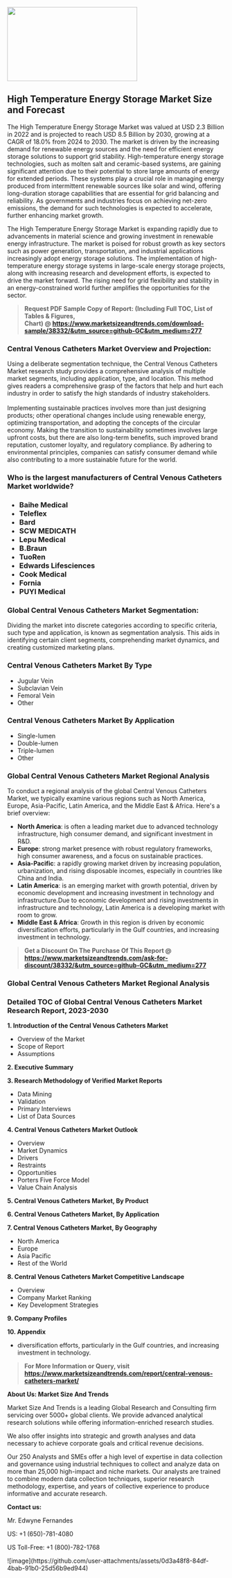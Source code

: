 <p><img class="alignnone size-medium wp-image-20088" src="https://ffe5etoiles.com/wp-content/uploads/2024/12/MST1-300x171.png" alt="" width="300" height="171" /></p><h2>High Temperature Energy Storage Market Size and Forecast</h2><p>The High Temperature Energy Storage Market was valued at USD 2.3 Billion in 2022 and is projected to reach USD 8.5 Billion by 2030, growing at a CAGR of 18.0% from 2024 to 2030. The market is driven by the increasing demand for renewable energy sources and the need for efficient energy storage solutions to support grid stability. High-temperature energy storage technologies, such as molten salt and ceramic-based systems, are gaining significant attention due to their potential to store large amounts of energy for extended periods. These systems play a crucial role in managing energy produced from intermittent renewable sources like solar and wind, offering long-duration storage capabilities that are essential for grid balancing and reliability. As governments and industries focus on achieving net-zero emissions, the demand for such technologies is expected to accelerate, further enhancing market growth.</p><p>The High Temperature Energy Storage Market is expanding rapidly due to advancements in material science and growing investment in renewable energy infrastructure. The market is poised for robust growth as key sectors such as power generation, transportation, and industrial applications increasingly adopt energy storage solutions. The implementation of high-temperature energy storage systems in large-scale energy storage projects, along with increasing research and development efforts, is expected to drive the market forward. The rising need for grid flexibility and stability in an energy-constrained world further amplifies the opportunities for the sector.</p></p><blockquote id="" class=""><strong>Request PDF Sample Copy of Report: (Including Full TOC, List of Tables &amp; Figures, Chart)&nbsp;@&nbsp;<strong><a href="https://www.marketsizeandtrends.com/download-sample/38332/&utm_source=github-GC&utm_medium=277" target="_blank">https://www.marketsizeandtrends.com/download-sample/38332/&utm_source=github-GC&utm_medium=277</a></strong></strong></blockquote><h3 id="" class="">Central Venous Catheters Market&nbsp;Overview and Projection:</h3><p id="" class="">Using a deliberate segmentation technique, the Central Venous Catheters Market research study provides a comprehensive analysis of multiple market segments, including application, type, and location. This method gives readers a comprehensive grasp of the factors that help and hurt each industry in order to satisfy the high standards of industry stakeholders. <br /> <br />Implementing sustainable practices involves more than just designing products; other operational changes include using renewable energy, optimizing transportation, and adopting the concepts of the circular economy. Making the transition to sustainability sometimes involves large upfront costs, but there are also long-term benefits, such improved brand reputation, customer loyalty, and regulatory compliance. By adhering to environmental principles, companies can satisfy consumer demand while also contributing to a more sustainable future for the world.</p><h3 id="" class="">Who is the largest manufacturers of&nbsp;Central Venous Catheters Market worldwide?</h3><h3 class=""><p><ul><li>Baihe Medical </li><li> Teleflex </li><li> Bard </li><li> SCW MEDICATH </li><li> Lepu Medical </li><li> B.Braun </li><li> TuoRen </li><li> Edwards Lifesciences </li><li> Cook Medical </li><li> Fornia </li><li> PUYI Medical</li></ul></p></h3><h3 id="" class="">Global&nbsp;Central Venous Catheters Market Segmentation:</h3><p id="" class="">Dividing the market into discrete categories according to specific criteria, such type and application, is known as segmentation analysis. This aids in identifying certain client segments, comprehending market dynamics, and creating customized marketing plans.</p><h3 id="" class="">Central Venous Catheters Market&nbsp;By Type</h3><p><p><ul><li>Jugular Vein </li><li> Subclavian Vein </li><li> Femoral Vein </li><li> Other</p></li></ul></p></p><h3 id="" class="">Central Venous Catheters Market&nbsp;By Application</h3><p class=""><p><ul><li>Single-lumen </li><li> Double-lumen </li><li> Triple-lumen </li><li> Other</li></ul></p></p><h3 id="" class="">Global Central Venous Catheters Market Regional Analysis</h3><p id="" class="">To conduct a regional analysis of the global Central Venous Catheters Market, we typically examine various regions such as North America, Europe, Asia-Pacific, Latin America, and the Middle East &amp; Africa. Here's a brief overview:</p><ul><li><strong>North America</strong>: is often a leading market due to advanced technology infrastructure, high consumer demand, and significant investment in R&amp;D.</li><li><strong>Europe</strong>: strong market presence with robust regulatory frameworks, high consumer awareness, and a focus on sustainable practices.</li><li><strong>Asia-Pacific</strong>: a rapidly growing market driven by increasing population, urbanization, and rising disposable incomes, especially in countries like China and India.</li><li><strong>Latin America</strong>: is an emerging market with growth potential, driven by economic development and increasing investment in technology and infrastructure.Due to economic development and rising investments in infrastructure and technology, Latin America is a developing market with room to grow.</li><li><strong>Middle East &amp; Africa</strong>: Growth in this region is driven by economic diversification efforts, particularly in the Gulf countries, and increasing investment in technology.</li></ul><blockquote id="" class=""><strong>Get a Discount On The Purchase Of This Report @ <strong><a href="https://www.marketsizeandtrends.com/ask-for-discount/38332/&utm_source=github-GC&utm_medium=277" target="_blank">https://www.marketsizeandtrends.com/ask-for-discount/38332/&utm_source=github-GC&utm_medium=277</a></strong></strong></blockquote><h3 id="" class="">Global Central Venous Catheters Market Regional Analysis</h3><h3 id="" class="">Detailed TOC of Global Central Venous Catheters Market Research Report, 2023-2030</h3><p id="" class=""><strong>1. Introduction of the Central Venous Catheters Market</strong></p><ul><li>Overview of the Market</li><li>Scope of Report</li><li>Assumptions</li></ul><p id="" class=""><strong>2. Executive Summary</strong></p><p id="" class=""><strong>3. Research Methodology of Verified Market Reports</strong></p><ul><li>Data Mining</li><li>Validation</li><li>Primary Interviews</li><li>List of Data Sources</li></ul><p id="" class=""><strong>4. Central Venous Catheters Market Outlook</strong></p><ul><li>Overview</li><li>Market Dynamics</li><li>Drivers</li><li>Restraints</li><li>Opportunities</li><li>Porters Five Force Model</li><li>Value Chain Analysis</li></ul><p id="" class=""><strong>5. Central Venous Catheters Market, By Product</strong></p><p id="" class=""><strong>6. Central Venous Catheters Market, By Application</strong></p><p id="" class=""><strong>7. Central Venous Catheters Market, By Geography</strong></p><ul><li>North America</li><li>Europe</li><li>Asia Pacific</li><li>Rest of the World</li></ul><p id="" class=""><strong>8. Central Venous Catheters Market Competitive Landscape</strong></p><ul><li>Overview</li><li>Company Market Ranking</li><li>Key Development Strategies</li></ul><p id="" class=""><strong>9. Company Profiles</strong></p><p id="" class=""><strong>10. Appendix</strong></p><ul><li>diversification efforts, particularly in the Gulf countries, and increasing investment in technology.</li></ul><blockquote id="" class=""><strong>For More Information or Query, visit <strong><strong><a href="https://www.marketsizeandtrends.com/report/central-venous-catheters-market/" target="_blank">https://www.marketsizeandtrends.com/report/central-venous-catheters-market/</a></strong></strong></strong></blockquote><p id="" class=""><strong>About Us: Market Size And Trends</strong></p><p id="" class="">Market Size And Trends is a leading Global Research and Consulting firm servicing over 5000+ global clients. We provide advanced analytical research solutions while offering information-enriched research studies.</p><p id="" class="">We also offer insights into strategic and growth analyses and data necessary to achieve corporate goals and critical revenue decisions.</p><p id="" class="">Our 250 Analysts and SMEs offer a high level of expertise in data collection and governance using industrial techniques to collect and analyze data on more than 25,000 high-impact and niche markets. Our analysts are trained to combine modern data collection techniques, superior research methodology, expertise, and years of collective experience to produce informative and accurate research.</p><p id="" class=""><strong>Contact us:</strong></p><p id="" class="">Mr. Edwyne Fernandes</p><p id="" class="">US: +1 (650)-781-4080</p><p id="" class="">US Toll-Free: +1 (800)-782-1768</p>
![image](https://github.com/user-attachments/assets/0d3a48f8-84df-4bab-91b0-25d56b9ed944)
